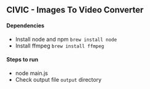 ## CIVIC - Images To Video Converter 

#### Dependencies 
- Install node and npm `brew install node`
- Install ffmpeg `brew install ffmpeg`

#### Steps to run 
- node main.js 
- Check output file `output` directory 